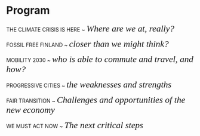 
# Program

THE CLIMATE CRISIS IS HERE ~ <span style='font-family:adobe-caslon-pro; font-style:italic; font-size:1.5rem'> Where are we at, really?</span>

FOSSIL FREE FINLAND ~ <span style='font-family:adobe-caslon-pro; font-style:italic; font-size:1.5rem'> closer than we might think?</span>

MOBILITY 2030 ~ <span style='font-family:adobe-caslon-pro; font-style:italic; font-size:1.5rem'> who is able to commute and travel, and how?</span>

PROGRESSIVE CITIES ~ <span style='font-family:adobe-caslon-pro; font-style:italic; font-size:1.5rem'> the weaknesses and strengths</span>

FAIR TRANSITION ~ <span style='font-family:adobe-caslon-pro; font-style:italic; font-size:1.5rem'> Challenges and opportunities of the new economy</span>

WE MUST ACT NOW ~ <span style='font-family:adobe-caslon-pro; font-style:italic; font-size:1.5rem'> The next critical steps</span>


